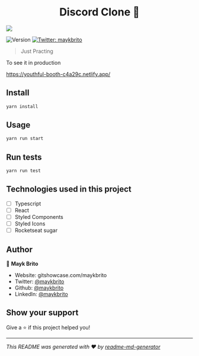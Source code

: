 <h1 align="center">Discord Clone 👋</h1>
<p align-"center">
  <img src="https://i.imgur.com/XzPNt9j.png" />
</p>
<p>
  <img alt="Version" src="https://img.shields.io/badge/version-0.1.0-blue.svg?cacheSeconds=2592000" />
  <a href="https://twitter.com/maykbrito" target="_blank">
    <img alt="Twitter: maykbrito" src="https://img.shields.io/twitter/follow/maykbrito.svg?style=social" />
  </a>
</p>

> Just Practing 

To see it in production

https://youthful-booth-c4a29c.netlify.app/

## Install

```sh
yarn install
```

## Usage

```sh
yarn run start
```

## Run tests

```sh
yarn run test
```

## Technologies used in this project
- [ ] Typescript
- [ ] React
- [ ] Styled Components
- [ ] Styled Icons
- [ ] Rocketseat sugar

## Author

👤 **Mayk Brito**

* Website: gitshowcase.com/maykbrito
* Twitter: [@maykbrito](https://twitter.com/maykbrito)
* Github: [@maykbrito](https://github.com/maykbrito)
* LinkedIn: [@maykbrito](https://linkedin.com/in/maykbrito)

## Show your support

Give a ⭐️ if this project helped you!

***
_This README was generated with ❤️ by [readme-md-generator](https://github.com/kefranabg/readme-md-generator)_
